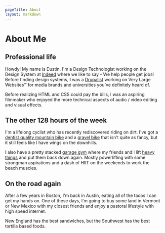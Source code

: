 ```yaml
---
pageTitle: About
layout: markdown
---
```


# About Me

## Professional life

Howdy! My name is Dustin. I'm a Design Technologist working on the Design System at [Indeed] where we like to say - We help people get jobs! Before finding design systems, I was a [Drupalist] working on Very Large Websites™ for media brands and universities you've definitely heard of.

Before realizing HTML and CSS could pay the bills, I was an aspiring filmmaker who enjoyed the more technical aspects of audio / video editing and visual effects.

## The other 128 hours of the week

I'm a lifelong cyclist who has recently rediscovered riding on dirt. I've got a [dentist quality mountain bike][yeti] and a [gravel bike][niner] that isn't quite as fancy, but it still feels like I have wings on the downhills.

I also have a pretty stacked [garage gym][fringesport] where my friends and I lift [heavy things][rogue] and put them back down again. Mostly powerlifting with some strongman aspirations and a dash of HIIT on the weekends to work the beach muscles.

## On the road again

After a few years in Boston, I'm back in Austin, eating all of the tacos I can get my hands on. One of these days, I'm going to buy some land in Vermont or New Mexico with my closest friends and enjoy a pastoral lifestyle with high speed internet.

New England has the best sandwiches, but the Southwest has the best tortilla based foods.

[drupalist]: https://drupal.org
[indeed]: https://indeed.com
[yeti]: https://yeticycles.com
[niner]: https://ninerbikes.com
[fringesport]: https://fringesport.com
[rogue]: https://roguefitness.com
